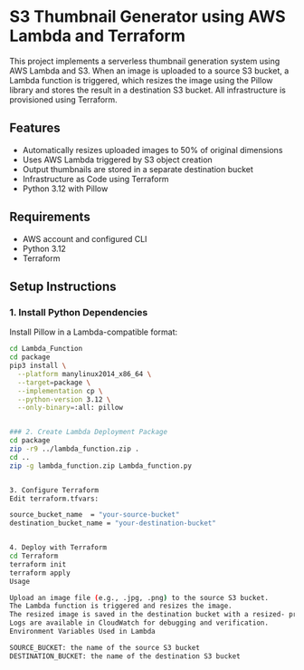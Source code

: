 # S3 Thumbnail Generator using AWS Lambda and Terraform

This project implements a serverless thumbnail generation system using AWS Lambda and S3. When an image is uploaded to a source S3 bucket, a Lambda function is triggered, which resizes the image using the Pillow library and stores the result in a destination S3 bucket. All infrastructure is provisioned using Terraform.

## Features

- Automatically resizes uploaded images to 50% of original dimensions
- Uses AWS Lambda triggered by S3 object creation
- Output thumbnails are stored in a separate destination bucket
- Infrastructure as Code using Terraform
- Python 3.12 with Pillow

## Requirements

- AWS account and configured CLI
- Python 3.12
- Terraform

## Setup Instructions

### 1. Install Python Dependencies

Install Pillow in a Lambda-compatible format:

```bash
cd Lambda_Function
cd package
pip3 install \
  --platform manylinux2014_x86_64 \
  --target=package \
  --implementation cp \
  --python-version 3.12 \
  --only-binary=:all: pillow


### 2. Create Lambda Deployment Package
cd package
zip -r9 ../lambda_function.zip .
cd ..
zip -g lambda_function.zip Lambda_function.py


3. Configure Terraform
Edit terraform.tfvars:

source_bucket_name  = "your-source-bucket"
destination_bucket_name = "your-destination-bucket"


4. Deploy with Terraform
cd Terraform
terraform init
terraform apply
Usage

Upload an image file (e.g., .jpg, .png) to the source S3 bucket.
The Lambda function is triggered and resizes the image.
The resized image is saved in the destination bucket with a resized- prefix.
Logs are available in CloudWatch for debugging and verification.
Environment Variables Used in Lambda

SOURCE_BUCKET: the name of the source S3 bucket
DESTINATION_BUCKET: the name of the destination S3 bucket
